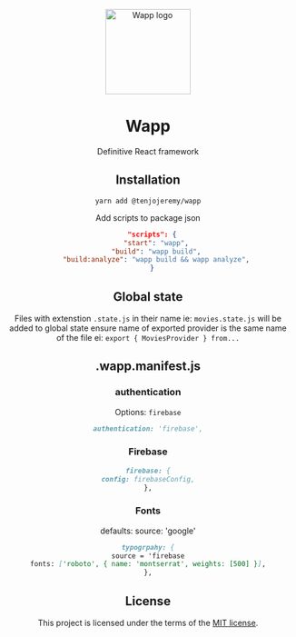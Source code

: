 <p align="center">
  <a href="https://tenjo-web-toolkit.web.app/" rel="noopener" target="_blank"><img width="150" src="https://firebasestorage.googleapis.com/v0/b/wapp-framework.appspot.com/o/logo.png?alt=media&token=76c553fa-2bbc-4e29-9a42-0b32f256bcfd" alt="Wapp logo"></a></p>
</p>

<h1 align="center">Wapp</h1>

<div align="center">

Definitive React framework 

## Installation

```
yarn add @tenjojeremy/wapp
```

Add scripts to package json

```json
  "scripts": {
    "start": "wapp",
    "build": "wapp build",
    "build:analyze": "wapp build && wapp analyze",
  }
```

## Global state

Files with extenstion `.state.js` in their name ie: `movies.state.js` will be added to global state
ensure name of exported provider is the same name of the file ei: `export { MoviesProvider } from...`

## .wapp.manifest.js

### authentication

Options: `firebase`

```md
authentication: 'firebase',
```

### Firebase

```md
firebase: {
config: firebaseConfig,
},
```

### Fonts

defaults: source: 'google'

```md
typogrpahy: {
source = 'firebase
fonts: ['roboto', { name: 'montserrat', weights: [500] }],
},
```

## License

This project is licensed under the terms of the
[MIT license](/LICENSE).
